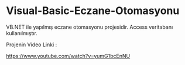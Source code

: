 # Visual-Basic-Eczane-Otomasyonu
VB.NET ile yapılmış eczane otomasyonu projesidir.
Access veritabanı kullanılmıştır.

Projenin Video Linki : 

https://www.youtube.com/watch?v=yumG1bcEnNU
